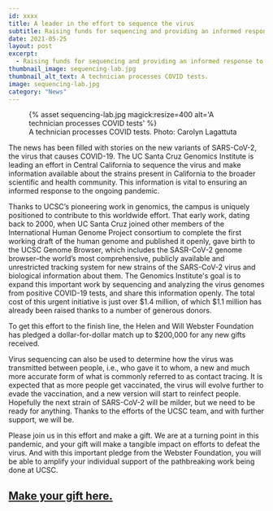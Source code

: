 ```yaml
---
id: xxxx
title: A leader in the effort to sequence the virus
subtitle: Raising funds for sequencing and providing an informed response to the pandemic
date: 2021-05-25
layout: post
excerpt:
  - Raising funds for sequencing and providing an informed response to the pandemic
thumbnail_image: sequencing-lab.jpg
thumbnail_alt_text: A technician processes COVID tests.
image: sequencing-lab.jpg
category: "News"
---
```

<figure class="inline-image right">
{% asset sequencing-lab.jpg magick:resize=400 alt='A technician processes COVID tests' %}
<figcaption>A technician processes COVID tests. Photo: Carolyn Lagattuta</figcaption></figure>
The news has been filled with stories on the new variants of SARS-CoV-2, the virus that causes COVID-19. The UC Santa Cruz Genomics Institute is leading an effort in Central California to sequence the virus and make information available about the strains present in California to the broader scientific and health community. This information is vital to ensuring an informed response to the ongoing pandemic.

Thanks to UCSC’s pioneering work in genomics, the campus is uniquely positioned to contribute to this worldwide effort. That early work, dating back to 2000, when UC Santa Cruz joined other members of the International Human Genome Project consortium to complete the first working draft of the human genome and published it openly, gave birth to the UCSC Genome Browser, which includes the SASR-CoV-2 genome browser–the world’s most comprehensive, publicly available and unrestricted tracking system for new strains of the SARS-CoV-2 virus and biological information about them. The Genomics Institute's goal is to expand this important work by sequencing and analyzing the virus genomes from positive COVID-19 tests, and share this information openly. The total cost of this urgent initiative is just over $1.4 million, of which $1.1 million has already been raised thanks to a number of generous donors.

To get this effort to the finish line, the Helen and Will Webster Foundation has pledged a dollar-for-dollar match up to $200,000 for any new gifts received. 

Virus sequencing can also be used to determine how the virus was transmitted between people, i.e., who gave it to whom, a new and much more accurate form of what is commonly referred to as contact tracing. It is expected that as more people get vaccinated, the virus will evolve further to evade the vaccination, and a new version will start to reinfect people. Hopefully the next strain of SARS-CoV-2 will be milder, but we need to be ready for anything. Thanks to the efforts of the UCSC team, and with further support, we will be.

Please join us in this effort and make a gift. We are at a turning point in this pandemic, and your gift will make a tangible impact on efforts to defeat the virus. And with this important pledge from the Webster Foundation, you will be able to amplify your individual support of the pathbreaking work being done at UCSC.

[Make your gift here.](https://secure.ucsc.edu/s/1069/bp18/interior.aspx?sid=1069&gid=1001&pgid=780&cid=1749&dids=1078&appealcode=5SE031821GENSEQ)
---
